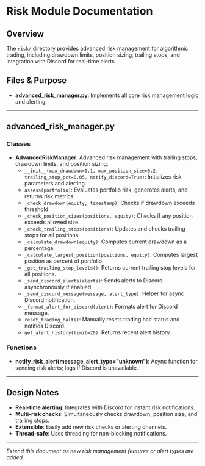 # Risk Module Documentation

## Overview
The `risk/` directory provides advanced risk management for algorithmic trading, including drawdown limits, position sizing, trailing stops, and integration with Discord for real-time alerts.

## Files & Purpose
- **advanced_risk_manager.py**: Implements all core risk management logic and alerting.

---

## advanced_risk_manager.py

### Classes
- **AdvancedRiskManager**: Advanced risk management with trailing stops, drawdown limits, and position sizing.
    - `__init__(max_drawdown=0.1, max_position_size=0.2, trailing_stop_pct=0.05, notify_discord=True)`: Initializes risk parameters and alerting.
    - `assess(portfolio)`: Evaluates portfolio risk, generates alerts, and returns risk metrics.
    - `_check_drawdown(equity, timestamp)`: Checks if drawdown exceeds threshold.
    - `_check_position_sizes(positions, equity)`: Checks if any position exceeds allowed size.
    - `_check_trailing_stops(positions)`: Updates and checks trailing stops for all positions.
    - `_calculate_drawdown(equity)`: Computes current drawdown as a percentage.
    - `_calculate_largest_position(positions, equity)`: Computes largest position as percent of portfolio.
    - `_get_trailing_stop_levels()`: Returns current trailing stop levels for all positions.
    - `_send_discord_alerts(alerts)`: Sends alerts to Discord asynchronously if enabled.
    - `_send_discord_message(message, alert_type)`: Helper for async Discord notification.
    - `_format_alert_for_discord(alert)`: Formats alert for Discord message.
    - `reset_trading_halt()`: Manually resets trading halt status and notifies Discord.
    - `get_alert_history(limit=20)`: Returns recent alert history.

### Functions
- **notify_risk_alert(message, alert_type="unknown")**: Async function for sending risk alerts; logs if Discord is unavailable.

---

## Design Notes
- **Real-time alerting**: Integrates with Discord for instant risk notifications.
- **Multi-risk checks**: Simultaneously checks drawdown, position size, and trailing stops.
- **Extensible**: Easily add new risk checks or alerting channels.
- **Thread-safe**: Uses threading for non-blocking notifications.

---

*Extend this document as new risk management features or alert types are added.*
